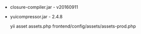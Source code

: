 * closure-compiler.jar - v20160911
* yuicompressor.jar - 2.4.8


    yii asset assets.php frontend/config/assets/assets-prod.php